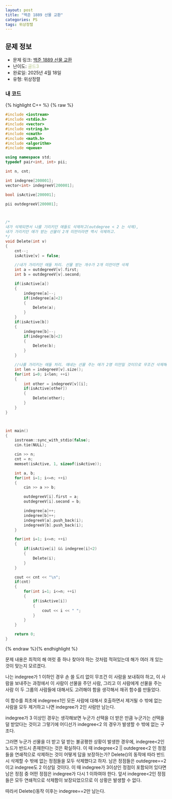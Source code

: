 ```yaml
---
layout: post
title: "백준 1889 선물 교환"
categories: PS
tags: 위상정렬
---
```


## 문제 정보
- 문제 링크: [백준 1889 선물 교환](https://www.acmicpc.net/problem/1899)
- 난이도: <span style="color:#B5C78A">골드3</span>
- 완료일: 2025년 4월 18일
- 유형: 위상정렬

### 내 코드

{% highlight C++ %} {% raw %}
```C++
#include <iostream>
#include <stdio.h>
#include <vector>
#include <string.h>
#include <cmath>
#include <math.h>
#include <algorithm>
#include <queue>

using namespace std;
typedef pair<int, int> pii;

int n, cnt;

int indegree[200001];
vector<int> indegreeV[200001];

bool isActive[200001];

pii outdegreeV[200001];



/*
내가 삭제되면서 나를 기리키던 애들도 삭제하고(outdegree < 2 는 삭제),
내가 가리키던 애가 받는 선물이 2개 미만이라면 역시 삭제하고.
*/
void Delete(int v)
{
    cnt--;
    isActive[v] = false;

    //내가 가리키던 애들 처리. 선물 받는 개수가 2개 미만이면 삭제
    int a = outdegreeV[v].first;
    int b = outdegreeV[v].second;

    if(isActive[a])
    {
        indegree[a]--;
        if(indegree[a]<2)
        {
            Delete(a);
        }
    }
    if(isActive[b])
    {
        indegree[b]--;
        if(indegree[b]<2)
        {
            Delete(b);
        }
    }

    //나를 가리키는 애들 처리. 얘네는 선물 주는 애가 2명 미만일 것이므로 무조건 삭제해야함 
    int len = indegreeV[v].size();
    for(int i=0; i<len; ++i)
    {
        int other = indegreeV[v][i];
        if(isActive[other])
        {
            Delete(other);
        }
    }
}



int main()
{   
    iostream::sync_with_stdio(false); 
    cin.tie(NULL);

    cin >> n;
    cnt = n;
    memset(isActive, 1, sizeof(isActive));

    int a, b;
    for(int i=1; i<=n; ++i)
    {
        cin >> a >> b;

        outdegreeV[i].first = a;
        outdegreeV[i].second = b;

        indegree[a]++;
        indegree[b]++;
        indegreeV[a].push_back(i);
        indegreeV[b].push_back(i);
    }

    for(int i=1; i<=n; ++i)
    {
        if(isActive[i] && indegree[i]<2)
        {
            Delete(i);
        }
    }

    cout << cnt << "\n";
    if(cnt)
    {
        for(int i=1; i<=n; ++i)
        {
            if(isActive[i])
            {
                cout << i << " ";
            }
        }
    }

    return 0;
}


```
{% endraw %}{% endhighlight %}  


문제 내용은 최적의 해 여럿 중 하나 찾아야 하는 것처럼 적혀있는데
해가 여러 개 있는 것이 맞는지 모르겠다.

나는 indegree가 1 이하인 경우 손 쓸 도리 없이 무조건 이 사람을 보내줘야 하고,
이 사람을 보내주는 과정에서 이 사람이 선물을 주던 사람,
그리고 이 사람에게 선물을 주는 사람 
이 두 그룹의 사람들에 대해서도 고려해야 함을 생각해서 재귀 함수를 만들었다.

이 함수를 최초에 indegree≤1인 모든 사람에 대해서 호출하면서
제거될 수 밖에 없는 사람을 모두 제거하고 나면 indegree가 2인 사람만 남는다. 

indegree가 3 이상인 경우는 생각해보면
누군가 선택을 더 받은 만큼 누군가는 선택을 덜 받았다는 것이고
그렇기에 어디선가 indegree<2 의 경우가 발생할 수 밖에 없는 구조다.

그러면 누군가 선물을 더 받고 덜 받는 불공평한 상황이 발생한 경우에, indegree<2인 노드가 반드시 존재한다는 것은 확실하다.
이 때 indegree<2 || outdegree<2 인 정점들을 연쇄적으로 삭제하는 것이 어떻게 답을 보장하는가?
Delete()의 동작에 따라 반드시 삭제할 수 밖에 없는 정점들을 모두 삭제했다고 하자. 
남은 정점들은 outdegree==2이고 indegree도 2 이상일 것이다. 
이 때 indegree가 3이상인 정점이 포함되어 있다면 남은 정점 중 어떤 정점은 indegree가 다시 1 이하여야 한다.
앞서 indegree<2인 정점들은 모두 연쇄적으로 삭제함이 보장되었으므로 이 상황은 발생할 수 없다.

따라서 Delete()동작 이후는 indegree==2만 남는다.